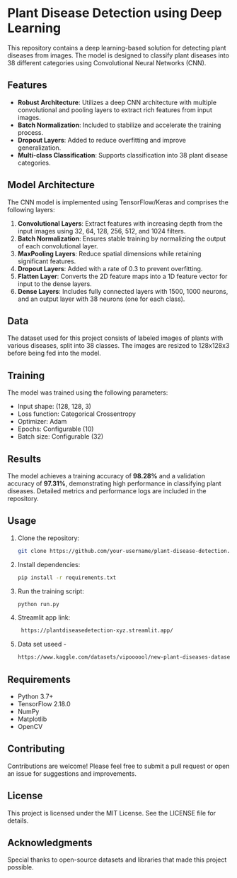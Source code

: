# Plant Disease Detection using Deep Learning

This repository contains a deep learning-based solution for detecting plant diseases from images. The model is designed to classify plant diseases into 38 different categories using Convolutional Neural Networks (CNN).

## Features
- **Robust Architecture**: Utilizes a deep CNN architecture with multiple convolutional and pooling layers to extract rich features from input images.
- **Batch Normalization**: Included to stabilize and accelerate the training process.
- **Dropout Layers**: Added to reduce overfitting and improve generalization.
- **Multi-class Classification**: Supports classification into 38 plant disease categories.

## Model Architecture
The CNN model is implemented using TensorFlow/Keras and comprises the following layers:

1. **Convolutional Layers**: Extract features with increasing depth from the input images using 32, 64, 128, 256, 512, and 1024 filters.
2. **Batch Normalization**: Ensures stable training by normalizing the output of each convolutional layer.
3. **MaxPooling Layers**: Reduce spatial dimensions while retaining significant features.
4. **Dropout Layers**: Added with a rate of 0.3 to prevent overfitting.
5. **Flatten Layer**: Converts the 2D feature maps into a 1D feature vector for input to the dense layers.
6. **Dense Layers**: Includes fully connected layers with 1500, 1000 neurons, and an output layer with 38 neurons (one for each class).

## Data
The dataset used for this project consists of labeled images of plants with various diseases, split into 38 classes. The images are resized to 128x128x3 before being fed into the model.

## Training
The model was trained using the following parameters:
- Input shape: (128, 128, 3)
- Loss function: Categorical Crossentropy
- Optimizer: Adam
- Epochs: Configurable (10)
- Batch size: Configurable (32)

## Results
The model achieves a training accuracy of **98.28%** and a validation accuracy of **97.31%**, demonstrating high performance in classifying plant diseases. Detailed metrics and performance logs are included in the repository.

## Usage
1. Clone the repository:
   ```bash
   git clone https://github.com/your-username/plant-disease-detection.git
   ```
2. Install dependencies:
   ```bash
   pip install -r requirements.txt
   ```
3. Run the training script:
   ```bash
   python run.py
   ```
4. Streamlit app link:
   ```bash
    https://plantdiseasedetection-xyz.streamlit.app/
   ```
5. Data set useed -
    ```bash
    https://www.kaggle.com/datasets/vipoooool/new-plant-diseases-dataset
   ```

## Requirements
- Python 3.7+
- TensorFlow 2.18.0
- NumPy
- Matplotlib
- OpenCV

## Contributing
Contributions are welcome! Please feel free to submit a pull request or open an issue for suggestions and improvements.

## License
This project is licensed under the MIT License. See the LICENSE file for details.

## Acknowledgments
Special thanks to open-source datasets and libraries that made this project possible.

